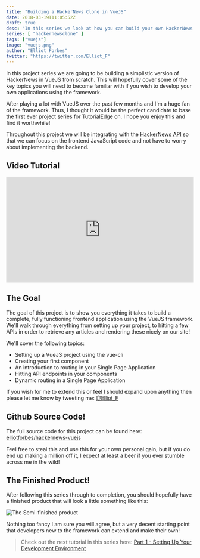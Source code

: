 ```yaml
---
title: "Building a HackerNews Clone in VueJS"
date: 2018-03-19T11:05:52Z
draft: true
desc: "In this series we look at how you can build your own HackerNews clone using Vue.JS "
series: [ "hackernewsclone" ]
tags: ["vuejs"]
image: "vuejs.png"
author: "Elliot Forbes"
twitter: "https://twitter.com/Elliot_F"
---
```


In this project series we are going to be building a simplistic version of HackerNews in VueJS from scratch. This will hopefully cover some of the key topics you will need to become familiar with if you wish to develop your own applications using the framework. 

After playing a lot with VueJS over the past few months and I'm a huge fan of the framework. Thus, I thought it would be the perfect candidate to base the first ever project series for TutorialEdge on. I hope you enjoy this and find it worthwhile!

Throughout this project we will be integrating with the [HackerNews API](https://github.com/HackerNews/API) so that we can focus on the frontend JavaScript code and not have to worry about implementing the backend.

## Video Tutorial

<div style="position:relative;height:0;padding-bottom:56.25%"><iframe src="https://www.youtube.com/embed/AdGsg8kBVkM?ecver=2" style="position:absolute;width:100%;height:100%;left:0" width="640" height="360" frameborder="0" allow="autoplay; encrypted-media" allowfullscreen></iframe></div>

## The Goal

The goal of this project is to show you everything it takes to build a complete, fully functioning frontend application using the VueJS framework. We'll walk through everything from setting up your project, to hitting a few APIs in order to retrieve any articles and rendering these nicely on our site!

We'll cover the following topics:

* Setting up a VueJS project using the vue-cli
* Creating your first component
* An introduction to routing in your Single Page Application
* Hitting API endpoints in your components
* Dynamic routing in a Single Page Application

If you wish for me to extend this or feel I should expand upon anything then please let me know by tweeting me: [@Elliot_F](https://twitter.com/elliot_f)

## Github Source Code!

The full source code for this project can be found here: [elliotforbes/hackernews-vuejs](https://github.com/elliotforbes/hackernews-vuejs)

Feel free to steal this and use this for your own personal gain, but if you do end up making a million off it, I expect at least a beer if you ever stumble across me in the wild!

## The Finished Product!

After following this series through to completion, you should hopefully have a finished product that will look a little something like this:

![The Semi-finished product](https://s3-eu-west-1.amazonaws.com/tutorialedge.net/images/hackernews-clone/screenshot-12.png)

Nothing too fancy I am sure you will agree, but a very decent starting point that developers new to the framework can extend and make their own!

> Check out the next tutorial in this series here: [Part 1 - Setting Up Your Development Environment](/projects/hacker-news-clone-vuejs/part-1-setting-up-vuejs-project/)